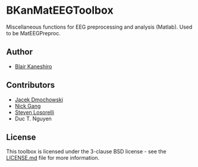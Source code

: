 # BKanMatEEGToolbox

Miscellaneous functions for EEG preprocessing and analysis (Matlab). Used to be MatEEGPreproc.

## Author
* [Blair Kaneshiro](https://github.com/blairkan)

## Contributors
* [Jacek Dmochowski](https://github.com/dmochow/)
* [Nick Gang](https://github.com/nickgang)
* [Steven Losorelli](https://github.com/slosorelli)
* Duc T. Nguyen

## License
This toolbox is licensed under the 3-clause BSD license - see the [LICENSE.md](LICENSE.md) file for more information.

